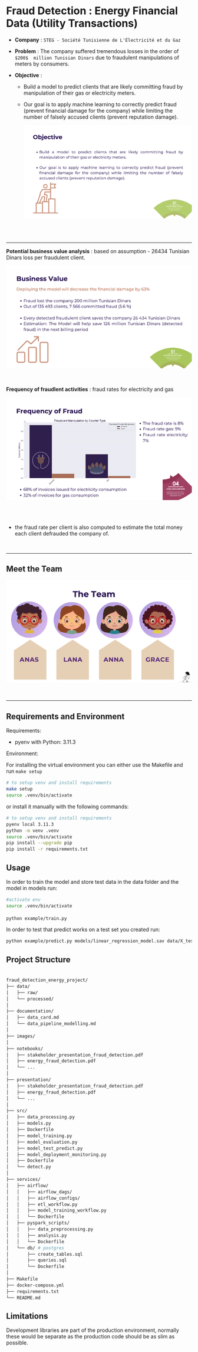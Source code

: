 # Fraud Detection : Energy Financial Data (Utility Transactions)

* __Company__ : `STEG - Société Tunisienne de L'Électricité et du Gaz`
* __Problem__ : The  company  suffered  tremendous  losses  in  the  order  of  `$200$  million Tunisian Dinars` due to fraudulent manipulations of meters by consumers.

* __Objective__ : 
    - Build  a  model  to  predict  clients  that  are  likely  committing  fraud  by manipulation of their gas or electricity meters. 
    - Our goal is to apply machine learning to correctly predict fraud (prevent financial  damage  for  the  company)  while  limiting  the  number  of  falsely accused clients (prevent reputation damage).

        ![objective stakeholder presentation](/images/base_objective.png)


<br>

<br>

---

__Potential business value analysis__ :  based on assumption -  $26434$ Tunisian Dinars loss per fraudulent client. 

![business value stakeholder presentation](/images/initial_business_value_analysis.png)


<br>



__Frequency of fraudlent activities__ : fraud rates for electricity and gas


![frequency of fraudlent activities stakeholder presentation](/images/fraud_frequency_demo.png)


<br>

<br>
    
* the fraud rate per client is also computed to estimate the total money each client defrauded the company of.


<br>


---

## Meet the Team

![team graphics designed on canva](/images/team_graphics.png)

<br>

---

## Requirements and Environment

Requirements:
- pyenv with Python: 3.11.3

Environment: 

For installing the virtual environment you can either use the Makefile and run `make setup`

```bash
# to setup venv and install requirements
make setup 
source .venv/bin/activate

```

or install it manually with the following commands: 

```bash
# to setup venv and install requirements
pyenv local 3.11.3
python -m venv .venv
source .venv/bin/activate
pip install --upgrade pip
pip install -r requirements.txt

```

## Usage

In order to train the model and store test data in the data folder and the model in models run:

```bash
#activate env
source .venv/bin/activate

python example/train.py  
```

In order to test that predict works on a test set you created run:

```bash
python example/predict.py models/linear_regression_model.sav data/X_test.csv data/y_test.csv
```


## Project Structure

```bash

fraud_detection_energy_project/
├── data/
│   ├── raw/
│   └── processed/
│  
├── documentation/
│   ├── data_card.md
│   └── data_pipeline_modelling.md
│  
├── images/
│   
├── notebooks/
│   ├── stakeholder_presentation_fraud_detection.pdf
│   ├── energy_fraud_detection.pdf
│   └── ...
│   
├── presentation/
│   ├── stakeholder_presentation_fraud_detection.pdf
│   ├── energy_fraud_detection.pdf
│   └── ...
│  
├── src/
│   ├── data_processing.py
│   ├── models.py
│   ├── Dockerfile
│   ├── model_training.py
│   ├── model_evaluation.py
│   ├── model_test_predict.py
│   ├── model_deployment_monitoring.py
│   ├── Dockerfile
│   └── detect.py
│  
├── services/
│   ├── airflow/
│   │   ├── airflow_dags/
│   │   ├── airflow_configs/
│   │   ├── etl_workflow.py
│   │   ├── model_training_workflow.py
│   │   └── Dockerfile
│   ├── pyspark_scripts/
│   │   ├── data_preprocessing.py
│   │   ├── analysis.py
│   │   └── Dockerfile
│   └── db/ # postgres
│       ├── create_tables.sql
│       ├── queries.sql
│       └── Dockerfile
│  
├── Makefile
├── docker-compose.yml
├── requirements.txt
└── README.md


```



## Limitations

Development libraries are part of the production environment, normally these would be separate as the production code should be as slim as possible.

